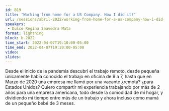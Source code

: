 ```yaml
---
id: B19
title: "Working from home for a US Company. How I did it?"
url: /sessions/abril-2022/working-from-home-for-a-us-company-how-i-did-it
speakers:
 - Dulce Regina Saavedra Mata
format: lightning
block: b-2022
time_start: 2022-04-07T19:10:00-05:00
time_end: 2022-04-07T19:20:00-05:00
video:
slides:
---
```


Desde el inicio de la pandemia descubrí el trabajo remoto, desde pequeña únicamente había conocido el trabajo en oficina de 9 a 7, hasta que en Marzo de 2020 una empresa me llamó por una vacante ¿remota? ¿para Estados Unidos? Quiero compartir mi experiencia trabajando por más de 2 años para una empresa americana, todo desde la comodidad de mi hogar, y dividiendo mi tiempo entre más de un trabajo y ahora incluso como mamá de un pequeño bebé de 3 meses.